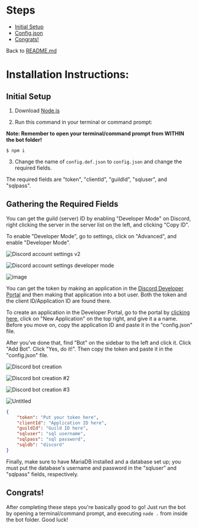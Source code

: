 # Steps
 - [Initial Setup](#initial-setup)
 - [Config.json](#gathering-the-required-fields)
 - [Congrats!](#congrats)

Back to <a href="../../README.md">README.md</a>

# Installation Instructions:

## Initial Setup

1. Download <a href="https://nodejs.org/en/">Node.js</a>


2. Run this command in your terminal or command prompt:

<strong>Note: Remember to open your terminal/command prompt from WITHIN the bot folder!</strong>
```
$ npm i
```

3. Change the name of `config.def.json` to `config.json` and change the required fields.

The required fields are "token", "clientId", "guildId", "sqluser", and "sqlpass".

## Gathering the Required Fields

You can get the guild (server) ID by enabling "Developer Mode" on Discord, right clicking the server in the server list on the left, and clicking "Copy ID".

To enable "Developer Mode", go to settings, click on "Advanced", and enable "Developer Mode".

![Discord account settings v2](https://user-images.githubusercontent.com/42098474/153733014-921c77a7-a2db-4791-8a00-392b6417f9a6.png)

![Discord account settings developer mode](https://user-images.githubusercontent.com/42098474/153732978-df1104b7-2568-4262-ad3b-8795d8a7dc9a.PNG)

![image](https://user-images.githubusercontent.com/66682497/151679095-fc0025b5-ebc8-4ed3-ba46-f535cf2ac85b.png)

You can get the token by making an application in the <a href="https://discord.com/developers/applications">Discord Developer Portal</a> and then making that application into a bot user. Both the token and the client ID/Application ID are found there.

To create an application in the Developer Portal, go to the portal by <a href="https://discord.com/developers/applications">clicking here</a>, click on "New Application" on the top right, and give it a a name. Before you move on, copy the application ID and paste it in the "config.json" file.

After you've done that, find "Bot" on the sidebar to the left and click it. Click "Add Bot". Click "Yes, do it!". Then copy the token and paste it in the "config.json" file.

![Discord bot creation](https://user-images.githubusercontent.com/42098474/153733398-cc9855cb-1861-45a1-bed4-b7b57d9d81bc.png)

![Discord bot creation #2](https://user-images.githubusercontent.com/42098474/153733401-c954f41a-2e53-457b-addc-f936b685fe17.png)

![Discord bot creation #3](https://user-images.githubusercontent.com/42098474/153733406-b532e224-8400-447c-84d5-e23305923418.png)

![Untitled](https://user-images.githubusercontent.com/66682497/151679192-60aa190d-a3b0-444b-81c4-1dea7a805229.png)

```json
{
    "token": "Put your token here",
    "clientId": "Application ID here",
    "guildId": "Guild ID here",
    "sqluser": "sql username",
    "sqlpass": "sql password",
    "sqldb": "discord"
}
```

Finally, make sure to have MariaDB installed and a database set up; you must put the database's username and password in the "sqluser" and "sqlpass" fields, respectively.


## Congrats!

After completing these steps you're basically good to go! Just run the bot by opening a terminal/command prompt, and executing `node .` from inside the bot folder. Good luck!
